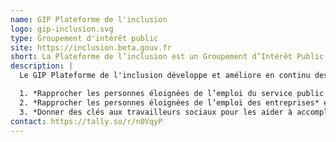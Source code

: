 ```yaml
---
name: GIP Plateforme de l'inclusion
logo: gip-inclusion.svg
type: Groupement d'intérêt public
site: https://inclusion.beta.gouv.fr
short: La Plateforme de l’inclusion est un Groupement d’Intérêt Public créé par arrêté en avril 2022. Elle développe de nouveaux services publics pour faciliter la vie des personnes en insertion et de celles et ceux qui les accompagnent.
description: |  
  Le GIP Plateforme de l'inclusion développe et améliore en continu des services numériques publics et ouvre des données pour l’ensemble des professionnels de l’insertion  autour de 3 objectifs :

  1. *Rapprocher les personnes éloignées de l’emploi du service public et porteurs de solution* et *ainsi lutter contre le non recours tout en augmentant l’employabilité*
  2. *Rapprocher les personnes éloignées de l’emploi des entreprises* e*t ainsi augmenter le taux de retour à l’emploi*
  3. *Donner des clés aux travailleurs sociaux pour les aider à accomplir leur mission et ainsi  permettre plus et de meilleures orientations*
contact: https://tally.so/r/n0VqyP
---
```

